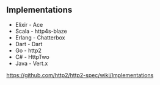 ## Implementations

* Elixir - Ace
* Scala - http4s-blaze
* Erlang - Chatterbox
* Dart - Dart
* Go - http2
* C# - HttpTwo
* Java - Vert.x

https://github.com/http2/http2-spec/wiki/Implementations
